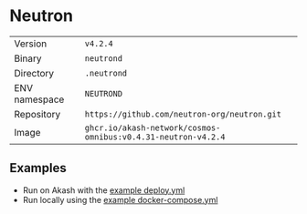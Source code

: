 # Neutron

| | |
|---|---|
|Version|`v4.2.4`|
|Binary|`neutrond`|
|Directory|`.neutrond`|
|ENV namespace|`NEUTROND`|
|Repository|`https://github.com/neutron-org/neutron.git`|
|Image|`ghcr.io/akash-network/cosmos-omnibus:v0.4.31-neutron-v4.2.4`|

## Examples

- Run on Akash with the [example deploy.yml](./deploy.yml)
- Run locally using the [example docker-compose.yml](./docker-compose.yml)
